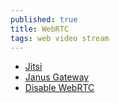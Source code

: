 ```yaml
---
published: true
title: WebRTC
tags: web video stream
---
```

- [Jitsi](https://jitsi.org/)
- [Janus Gateway](https://www.linux-projects.org/uv4l/tutorials/janus-gateway/)
- [Disable WebRTC](https://addons.mozilla.org/en-US/firefox/addon/happy-bonobo-disable-webrtc/)
